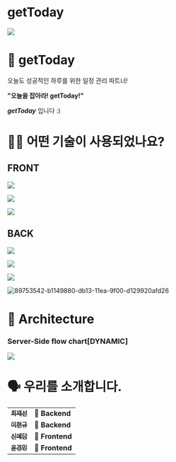 # getToday
![](https://img.shields.io/badge/Project-getToday-blue?style=for-the-badge)


# 📸 getToday




오늘도 성공적인 하루를 위한 일정 관리 파트너!

**"오늘을 잡아라! getToday!"**

***getToday*** 입니다 :)

# 🕵🏼 어떤 기술이 사용되었나요?

## FRONT
![](https://img.shields.io/badge/FRONT-JavaScript-007ACC?style=for-the-badge&logo=JavaScript)

![](https://img.shields.io/badge/FRONT-React-61DAFB?style=for-the-badge&logo=React)

![](https://img.shields.io/badge/FRONT-Axios-764ABC?style=for-the-badge&logo=Axios)



## BACK
![](https://img.shields.io/badge/BACK-Node-3776AB?style=for-the-badge&logo=Node.js)

![](https://img.shields.io/badge/BACK-Express-092E20?style=for-the-badge)

![](https://img.shields.io/badge/BACK-MySQL-FFCA28?style=for-the-badge&logo=MySQL)


![89753542-b1149880-db13-11ea-9f00-d129920afd26](https://user-images.githubusercontent.com/66179677/107869551-c3acc780-6ed2-11eb-9a40-852c18622727.png)

# 🔨 Architecture

### Server-Side flow chart[DYNAMIC]
![](https://user-images.githubusercontent.com/70881850/106555160-5a3ac980-6560-11eb-9d55-15580a6165a4.jpg)


# 🗣 우리를 소개합니다.



<table>
  <tbody>
    <tr>
      <td align="center">
        <a href="https://github.com/10o0o">
          <sub>
            <b>최재선</b>
          </sub>
        </a>
        <br>
      </td>
      <td>
        <strong>🚩 Backend</strong>
      </td>
    </tr>
     <tr>
      <td align="center">
        <a href="https://github.com/sokim1616">
          <sub>
            <b>이현규</b>
          </sub>
        </a>
        <br>
      </td>
      <td>
        <strong>🚩 Backend</strong>
      </td>
    </tr>
      <td align="center">
        <a href="https://github.com/bombamong">
          <sub>
            <b>신예담</b>
          </sub>
        </a>
        <br>
      </td>
      <td>
        <strong>🏁 Frontend</strong>
      </td>
    </tr>
    <tr>
      <td align="center">
        <a href="https://github.com/Kyung-Douhyun">
          <sub>
            <b>윤경민</b>
          </sub>
        </a>
        <br>
      </td>
      <td>
        <strong>🏁 Frontend</strong>
      </td>
    </tr>
    <tr>
  </tbody>
</table>
